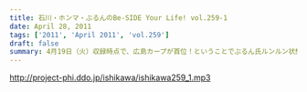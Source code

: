 ```yaml
---
title: 石川・ホンマ・ぶるんのBe-SIDE Your Life! vol.259-1
date: April 28, 2011
tags: ['2011', 'April 2011', 'vol.259']
draft: false
summary: 4月19日（火）収録時点で、広島カープが首位！ということでぶるん氏ルンルン状態で収録に突入。マエケンが初勝利だったそうです。NAMAE
---
```


http://project-phi.ddo.jp/ishikawa/ishikawa259_1.mp3